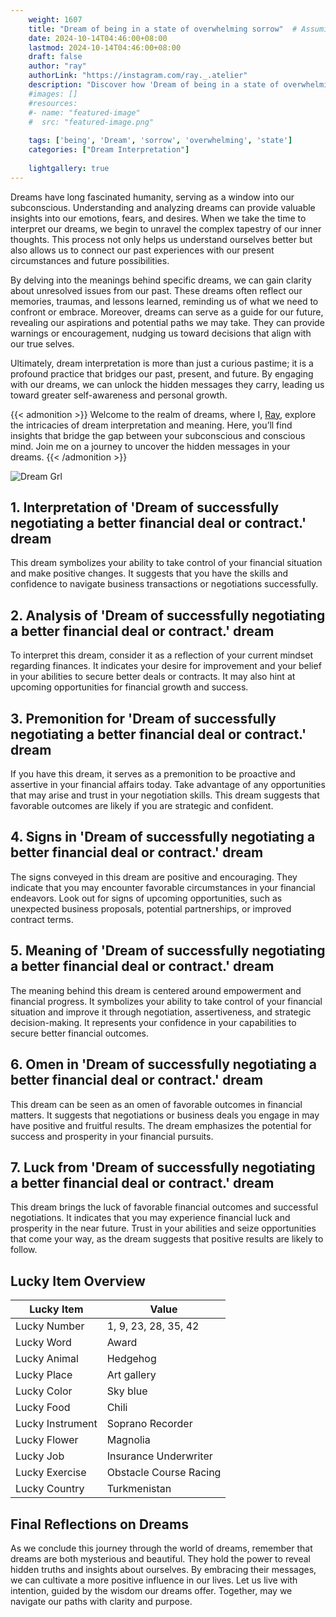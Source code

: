 ```yaml
---
    weight: 1607
    title: "Dream of being in a state of overwhelming sorrow"  # Assuming 'title' column exists
    date: 2024-10-14T04:46:00+08:00
    lastmod: 2024-10-14T04:46:00+08:00
    draft: false
    author: "ray"
    authorLink: "https://instagram.com/ray._.atelier"
    description: "Discover how 'Dream of being in a state of overwhelming sorrow' can interpret your future and uncover its significant meanings in your life."
    #images: []
    #resources:
    #- name: "featured-image"
    #  src: "featured-image.png"
    
    tags: ['being', 'Dream', 'sorrow', 'overwhelming', 'state']
    categories: ["Dream Interpretation"]
    
    lightgallery: true
---
```

    
Dreams have long fascinated humanity, serving as a window into our subconscious. Understanding and analyzing dreams can provide valuable insights into our emotions, fears, and desires. When we take the time to interpret our dreams, we begin to unravel the complex tapestry of our inner thoughts. This process not only helps us understand ourselves better but also allows us to connect our past experiences with our present circumstances and future possibilities.

By delving into the meanings behind specific dreams, we can gain clarity about unresolved issues from our past. These dreams often reflect our memories, traumas, and lessons learned, reminding us of what we need to confront or embrace. Moreover, dreams can serve as a guide for our future, revealing our aspirations and potential paths we may take. They can provide warnings or encouragement, nudging us toward decisions that align with our true selves.

Ultimately, dream interpretation is more than just a curious pastime; it is a profound practice that bridges our past, present, and future. By engaging with our dreams, we can unlock the hidden messages they carry, leading us toward greater self-awareness and personal growth.

{{< admonition >}}
Welcome to the realm of dreams, where I, [Ray](https://instagram.com/ray._.atelier), explore the intricacies of dream interpretation and meaning. Here, you’ll find insights that bridge the gap between your subconscious and conscious mind. Join me on a journey to uncover the hidden messages in your dreams.
{{< /admonition >}}

![Dream Grl](https://cdn.pixabay.com/photo/2017/11/02/03/35/gothic-2910057_1280.jpg "Dream Grl")

## 1. Interpretation of 'Dream of successfully negotiating a better financial deal or contract.' dream
 This dream symbolizes your ability to take control of your financial situation and make positive changes. It suggests that you have the skills and confidence to navigate business transactions or negotiations successfully.

## 2. Analysis of 'Dream of successfully negotiating a better financial deal or contract.' dream
 To interpret this dream, consider it as a reflection of your current mindset regarding finances. It indicates your desire for improvement and your belief in your abilities to secure better deals or contracts. It may also hint at upcoming opportunities for financial growth and success.

## 3. Premonition for 'Dream of successfully negotiating a better financial deal or contract.' dream
 If you have this dream, it serves as a premonition to be proactive and assertive in your financial affairs today. Take advantage of any opportunities that may arise and trust in your negotiation skills. This dream suggests that favorable outcomes are likely if you are strategic and confident.

## 4. Signs in 'Dream of successfully negotiating a better financial deal or contract.' dream
 The signs conveyed in this dream are positive and encouraging. They indicate that you may encounter favorable circumstances in your financial endeavors. Look out for signs of upcoming opportunities, such as unexpected business proposals, potential partnerships, or improved contract terms.

## 5. Meaning of 'Dream of successfully negotiating a better financial deal or contract.' dream
 The meaning behind this dream is centered around empowerment and financial progress. It symbolizes your ability to take control of your financial situation and improve it through negotiation, assertiveness, and strategic decision-making. It represents your confidence in your capabilities to secure better financial outcomes.

## 6. Omen in 'Dream of successfully negotiating a better financial deal or contract.' dream
 This dream can be seen as an omen of favorable outcomes in financial matters. It suggests that negotiations or business deals you engage in may have positive and fruitful results. The dream emphasizes the potential for success and prosperity in your financial pursuits.

## 7. Luck from 'Dream of successfully negotiating a better financial deal or contract.' dream
 This dream brings the luck of favorable financial outcomes and successful negotiations. It indicates that you may experience financial luck and prosperity in the near future. Trust in your abilities and seize opportunities that come your way, as the dream suggests that positive results are likely to follow.

## Lucky Item Overview
| Lucky Item          | Value              |
|---------------|--------------------|
| Lucky Number        | 1, 9, 23, 28, 35, 42  |
| Lucky Word          | Award |
| Lucky Animal        | Hedgehog |
| Lucky Place         | Art gallery     |
| Lucky Color         | Sky blue     |
| Lucky Food          | Chili      |
| Lucky Instrument    | Soprano Recorder |
| Lucky Flower        | Magnolia    |
| Lucky Job           | Insurance Underwriter       |
| Lucky Exercise      | Obstacle Course Racing  |
| Lucky Country       | Turkmenistan    |


##  Final Reflections on Dreams

As we conclude this journey through the world of dreams, remember that dreams are both mysterious and beautiful. They hold the power to reveal hidden truths and insights about ourselves. By embracing their messages, we can cultivate a more positive influence in our lives. Let us live with intention, guided by the wisdom our dreams offer. Together, may we navigate our paths with clarity and purpose.
